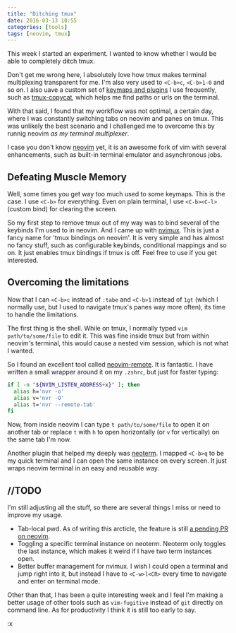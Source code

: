```yaml
---
title: "Ditching tmux"
date: 2016-03-13 10:55
categories: [tools]
tags: [neovim, tmux]
---
```

This week I started an experiment. I wanted to know whether I would be able to completely ditch tmux.

Don't get me wrong here, I absolutely love how tmux makes terminal multiplexing transparent for me. I'm also very used to `<C-b>c`, `<C-b>1-0` and so on. I also uave a custom set of [keymaps and plugins][keymaps] I use frequently, such as [tmux-copycat][tmux-copycat], which helps me find paths or urls on the terminal.

With that said, I found that my workflow was not optimal, a certain day, where I was constantly switching tabs on neovim and panes on tmux. This was unlikely the best scenario and I challenged me to overcome this by runnig neovim _as my terminal multiplexer_.

I case you don't know [neovim][neovim] yet, it is an awesome fork of vim with several enhancements, such as built-in terminal emulator and asynchronous jobs.

Defeating Muscle Memory
-----------------------
Well, some times you get way too much used to some keymaps. This is the case. I use `<C-b>` for everything. Even on plain terminal, I use `<C-b><C-l>` (custom bind) for clearing the screen.

So my first step to remove tmux out of my way was to bind several of the keybinds I'm used to in neovim. And I came up with [nvimux][nvimux]. This is just a fancy name for 'tmux bindings on neovim'. It is very simple and has almost no fancy stuff, such as configurable keybinds, conditional mappings and so on. It just enables tmux bindings if tmux is off. Feel free to use if you get interested.

Overcoming the limitations
--------------------------
Now that I can `<C-b>c` instead of `:tabe` and `<C-b>1` instead of `1gt` (which I normally use, but I used to navigate tmux's panes way more often), its time to handle the limitations.

The first thing is the shell. While on tmux, I normally typed `vim path/to/some/file` to edit it. This was fine inside tmux but from within neovim's terminal, this would cause a nested vim session, which is not what I wanted.

So I found an excellent tool called [neovim-remote][nvr]. It is fantastic. I have written a small wrapper around it on my `.zshrc`, but just for faster typing:

```bash
if [ -n "${NVIM_LISTEN_ADDRESS+x}" ]; then
  alias h='nvr -o'
  alias v='nvr -O'
  alias t='nvr --remote-tab'
fi
```

Now, from inside neovim I can type `t path/to/some/file` to open it on another tab or replace `t` with `h` to open horizontally (or `v` for vertically) on the same tab I'm now.

Another plugin that helped my deeply was [neoterm][neoterm]. I mapped `<C-b>q` to be my quick terminal and I can open the same instance on every screen. It just wraps neovim terminal in an easy and reusable way.

//TODO
------
I'm still adjusting all the stuff, so there are several things I miss or need to improve my usage.

  * Tab-local pwd. As of writing this arcticle, the feature is still [a pending PR on neovim][neovim-pr].
  * Toggling a specific terminal instance on neoterm. Neoterm only toggles the last instance, which makes it weird if I have two term instances open.
  * Better buffer management for nvimux. I wish I could open a terminal and jump right into it, but instead I have to `<C-w>l<CR>` every time to navigate and enter on terminal mode.

Other than that, I has been a quite interesting week and I feel I'm making a better usage of other tools such as `vim-fugitive` instead of `git` directly on command line. As for productivity I think it is still too early to say.

:x

[keymaps]:      https://github.com/hkupty/dotfiles/blob/master/tmux/.tmux.conf
[tmux-copycat]: https://github.com/tmux-plugins/tmux-copycat
[neovim]:       https://github.com/neovim/neovim
[nvimux]:       https://github.com/hkupty/nvimux
[nvr]:          https://github.com/mhinz/neovim-remote
[neoterm]:      https://github.com/kassio/neoterm
[neovim-pr]:    https://github.com/neovim/neovim/pull/3229
